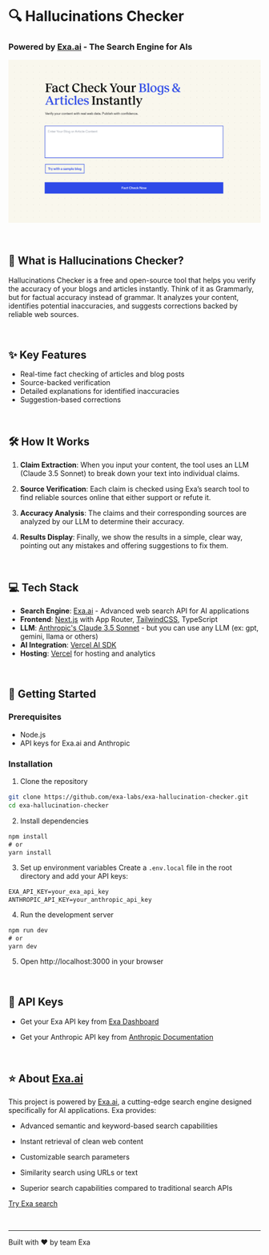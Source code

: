 
# 🔍 Hallucinations Checker
### Powered by [Exa.ai](https://exa.ai) - The Search Engine for AIs

![Screenshot](./public/opengraph-image.jpg)

<br>

## 🎯 What is Hallucinations Checker?

Hallucinations Checker is a free and open-source tool that helps you verify the accuracy of your blogs and articles instantly. Think of it as Grammarly, but for factual accuracy instead of grammar. It analyzes your content, identifies potential inaccuracies, and suggests corrections backed by reliable web sources.

<br>

## ✨ Key Features

- Real-time fact checking of articles and blog posts
- Source-backed verification
- Detailed explanations for identified inaccuracies
- Suggestion-based corrections

<br>

## 🛠️ How It Works

1. **Claim Extraction**: When you input your content, the tool uses an LLM (Claude 3.5 Sonnet) to break down your text into individual claims.

2. **Source Verification**: Each claim is checked using Exa’s search tool to find reliable sources online that either support or refute it.

3. **Accuracy Analysis**: The claims and their corresponding sources are analyzed by our LLM to determine their accuracy.

4. **Results Display**: Finally, we show the results in a simple, clear way, pointing out any mistakes and offering suggestions to fix them.

<br>

## 💻 Tech Stack
- **Search Engine**: [Exa.ai](https://exa.ai) - Advanced web search API for AI applications
- **Frontend**: [Next.js](https://nextjs.org/docs) with App Router, [TailwindCSS](https://tailwindcss.com), TypeScript
- **LLM**: [Anthropic's Claude 3.5 Sonnet](https://www.anthropic.com/claude/sonnet) - but you can use any LLM (ex: gpt, gemini, llama or others)
- **AI Integration**: [Vercel AI SDK](https://sdk.vercel.ai/docs/ai-sdk-core)
- **Hosting**: [Vercel](https://vercel.com/) for hosting and analytics

<br>

## 🚀 Getting Started

### Prerequisites
- Node.js
- API keys for Exa.ai and Anthropic

### Installation

1. Clone the repository
```bash
git clone https://github.com/exa-labs/exa-hallucination-checker.git
cd exa-hallucination-checker
````

2.  Install dependencies
    

```
npm install
# or
yarn install
```

3.  Set up environment variables Create a `.env.local` file in the root directory and add your API keys:
    

```
EXA_API_KEY=your_exa_api_key
ANTHROPIC_API_KEY=your_anthropic_api_key
```

4.  Run the development server
    

```
npm run dev
# or
yarn dev
```

5.  Open http://localhost:3000 in your browser
    
<br>

## 🔑 API Keys

*   Get your Exa API key from [Exa Dashboard](https://dashboard.exa.ai/api-keys)
    
*   Get your Anthropic API key from [Anthropic Documentation](https://docs.anthropic.com/en/api/getting-started#accessing-the-api)
    
<br>

## ⭐ About [Exa.ai](http://Exa.ai)

This project is powered by [Exa.ai](https://exa.ai), a cutting-edge search engine designed specifically for AI applications. Exa provides:

*   Advanced semantic and keyword-based search capabilities
    
*   Instant retrieval of clean web content
    
*   Customizable search parameters
    
*   Similarity search using URLs or text
    
*   Superior search capabilities compared to traditional search APIs
    

[Try Exa search](https://exa.ai/search)

<br>

* * *


Built with ❤️ by team Exa
